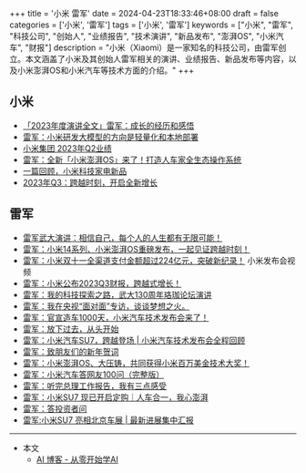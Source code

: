 +++
title = '小米 雷军'
date = 2024-04-23T18:33:46+08:00
draft = false
categories = ['小米', '雷军']
tags = ['小米', '雷军']
keywords = ["小米", "雷军", "科技公司", "创始人", "业绩报告", "技术演讲", "新品发布", "澎湃OS", "小米汽车", "财报"]
description = "小米（Xiaomi）是一家知名的科技公司，由雷军创立。本文涵盖了小米及其创始人雷军相关的演讲、业绩报告、新品发布等内容，以及小米澎湃OS和小米汽车等技术方面的介绍。"
+++

## 小米

- [「2023年度演讲全文」雷军：成长的经历和感悟](https://mp.weixin.qq.com/s/xbsVTWvUzYOmZFbosvdneA)
- [雷军：小米研发大模型的方向是轻量化和本地部署](https://mp.weixin.qq.com/s/q441nLsE5MhpG2rsQMKItw)
- [小米集团 2023年Q2业绩](https://mp.weixin.qq.com/s/9TNiDzXclbbrRS_IZ8bcpQ)
- [雷军：全新「小米澎湃OS」来了！打造人车家全生态操作系统](https://mp.weixin.qq.com/s/vjNBvY8Bn9Npnmisru_EKw)
- [一篇回顾，小米科技家电新品](https://mp.weixin.qq.com/s/jvU4Q15k1oeXmqsdkW04Kg)
- [2023年Q3：跨越时刻，开启全新增长](https://mp.weixin.qq.com/s/25iFgoK77XgwzgdW954Ccw)

## 雷军

- [雷军武大演讲：相信自己，每个人的人生都有无限可能！](https://mp.weixin.qq.com/s/poKFingit1zMAf-tkbvLOw)
- [雷军：小米14系列、小米澎湃OS重磅发布，一起见证跨越时刻！](https://mp.weixin.qq.com/s/yVatKNDYaEPabwTyVN-1wQ)
- [雷军：小米双十一全渠道支付金额超过224亿元，突破新纪录！](https://mp.weixin.qq.com/s/fkVN-GL_sVvKvWyoqNvPig) 小米发布会视频
- [雷军：小米公布2023Q3财报，跨越式增长！](https://mp.weixin.qq.com/s/opJuLdveNeZPOCiYcNAHkw)
- [雷军：我的科技探索之路，武大130周年珞珈论坛演讲](https://mp.weixin.qq.com/s/Vn6lja1e24DbQbyFneyesA)
- [雷军：我在央视“面对面”专访，谈谈梦想之火。](https://mp.weixin.qq.com/s/uxd_YZl-2FLrv9ok143mkg)
- [雷军：官宣造车1000天，小米汽车技术发布会来了！](https://mp.weixin.qq.com/s/a11iI5wiqpO6F-PMfjePYg)
- [雷军：放下过去，从头开始](https://mp.weixin.qq.com/s/-ySUN7rGkTUJcd3iVAm33Q)
- [雷军：小米汽车SU7，跨越登场 | 小米汽车技术发布会全程回顾](https://mp.weixin.qq.com/s/50HeuN8TftuOkGBfmUIddA)
- [雷军：致朋友们的新年贺词](https://mp.weixin.qq.com/s/m_MoQZVlXE_iqr9kxEFVAA)
- [雷军：小米澎湃OS、大压铸，共同获得小米百万美金技术大奖！](https://mp.weixin.qq.com/s/hp5LSmmSFScq4A8N_-pobg)
- [雷军：小米汽车答网友100问（完整版）](https://mp.weixin.qq.com/s/Bc-QJ25OKLiugVARSSvodw)
- [雷军：听完总理工作报告，我有三点感受](https://mp.weixin.qq.com/s/olX5MKy-yBP4gvpu8sjJIQ)
- [雷军：小米SU7 现已开启定购｜人车合一，我心澎湃](https://mp.weixin.qq.com/s/eFuV8fm-WpthT8IkcwcLJQ)
- [雷军：答投资者问](https://mp.weixin.qq.com/s/DJ2XNqFJn0HSVSuYBEUtSA)
- [雷军:小米SU7 亮相北京车展 | 最新进展集中汇报](https://mp.weixin.qq.com/s/fHwtno3JVh4lFYlsyP2sFA)

---

- 本文
    - [AI 博客 - 从零开始学AI](https://ai-blog.aihub2022.top/post/xiaomi-leijun/)
    <!-- - [微信 - 从零开始学AI](...) -->
    <!-- - [CSDN - 从零开始学AI](...) -->
    <!-- - [掘金 - 从零开始学AI](...) -->
    <!-- - [知乎 - 从零开始学AI](...) -->
    <!-- - [阿里云 - 从零开始学AI](...) -->
    <!-- - [腾讯云 - 从零开始学AI](...) -->
